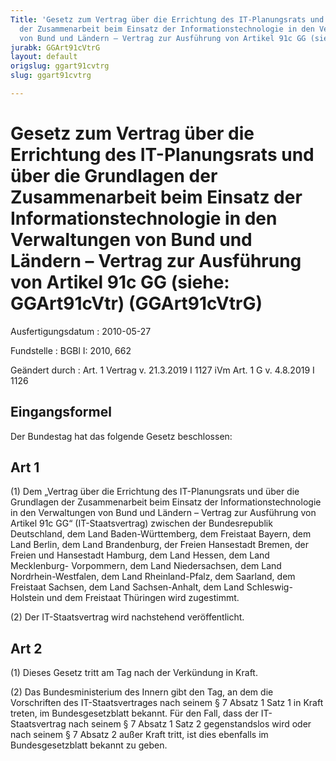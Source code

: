 ```yaml
---
Title: 'Gesetz zum Vertrag über die Errichtung des IT-Planungsrats und über die Grundlagen
  der Zusammenarbeit beim Einsatz der Informationstechnologie in den Verwaltungen
  von Bund und Ländern – Vertrag zur Ausführung von Artikel 91c GG (siehe: GGArt91cVtr)'
jurabk: GGArt91cVtrG
layout: default
origslug: ggart91cvtrg
slug: ggart91cvtrg

---
```


# Gesetz zum Vertrag über die Errichtung des IT-Planungsrats und über die Grundlagen der Zusammenarbeit beim Einsatz der Informationstechnologie in den Verwaltungen von Bund und Ländern – Vertrag zur Ausführung von Artikel 91c GG (siehe: GGArt91cVtr) (GGArt91cVtrG)

Ausfertigungsdatum
:   2010-05-27

Fundstelle
:   BGBl I: 2010, 662

Geändert durch
:   Art. 1 Vertrag v. 21.3.2019 I 1127 iVm Art. 1 G v. 4.8.2019 I 1126


## Eingangsformel

Der Bundestag hat das folgende Gesetz beschlossen:


## Art 1

(1) Dem „Vertrag über die Errichtung des IT-Planungsrats und über die
Grundlagen der Zusammenarbeit beim Einsatz der Informationstechnologie
in den Verwaltungen von Bund und Ländern – Vertrag zur Ausführung von
Artikel 91c GG“ (IT-Staatsvertrag) zwischen der Bundesrepublik
Deutschland, dem Land Baden-Württemberg, dem Freistaat Bayern, dem
Land Berlin, dem Land Brandenburg, der Freien Hansestadt Bremen, der
Freien und Hansestadt Hamburg, dem Land Hessen, dem Land Mecklenburg-
Vorpommern, dem Land Niedersachsen, dem Land Nordrhein-Westfalen, dem
Land Rheinland-Pfalz, dem Saarland, dem Freistaat Sachsen, dem Land
Sachsen-Anhalt, dem Land Schleswig-Holstein und dem Freistaat
Thüringen wird zugestimmt.

(2) Der IT-Staatsvertrag wird nachstehend veröffentlicht.


## Art 2

(1) Dieses Gesetz tritt am Tag nach der Verkündung in Kraft.

(2) Das Bundesministerium des Innern gibt den Tag, an dem die
Vorschriften des IT-Staatsvertrages nach seinem § 7 Absatz 1 Satz 1 in
Kraft treten, im Bundesgesetzblatt bekannt. Für den Fall, dass der IT-
Staatsvertrag nach seinem § 7 Absatz 1 Satz 2 gegenstandslos wird oder
nach seinem § 7 Absatz 2 außer Kraft tritt, ist dies ebenfalls im
Bundesgesetzblatt bekannt zu geben.

